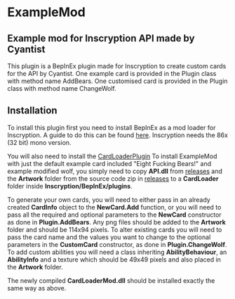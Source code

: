 # ExampleMod
## Example mod for Inscryption API made by Cyantist

This plugin is a BepInEx plugin made for Inscryption to create custom cards for the API by Cyantist.
One example card is provided in the Plugin class with method name AddBears.
One customised card is provided in the Plugin class with method name ChangeWolf.

## Installation
To install this plugin first you need to install BepInEx as a mod loader for Inscryption. A guide to do this can be found [here](https://docs.bepinex.dev/articles/user_guide/installation/index.html#where-to-download-bepinex). Inscryption needs the 86x (32 bit) mono version.

You will also need to install the [CardLoaderPlugin](https://github.com/ScottWilson0903/InscryptionAPI)
To install ExampleMod with just the default example card included "Eight Fucking Bears!" and example modified wolf, you simply need to copy **API.dll** from [releases](https://github.com/ScottWilson0903/InscryptionAPI/releases) and the **Artwork** folder from the source code zip in [releases](https://github.com/ScottWilson0903/InscryptionAPI/releases) to a **CardLoader** folder inside **Inscryption/BepInEx/plugins**.

To generate your own cards, you will need to either pass in an already created **CardInfo** object to the **NewCard.Add** function, or you will need to pass all the required and optional parameters to the **NewCard** constructor as done in **Plugin.AddBears**. Any png files should be added to the **Artwork** folder and should be 114x94 pixels.
To alter existing cards you will need to pass the card name and the values you want to change to the optional parameters in the **CustomCard** constructor, as done in **Plugin.ChangeWolf**.
To add custom abilities you will need a class inheriting **AbilityBehaviour**, an **AbilityInfo** and a texture which should be 49x49 pixels and also placed in the **Artwork** folder.

The newly compiled **CardLoaderMod.dll** should be installed exactly the same way as above.
